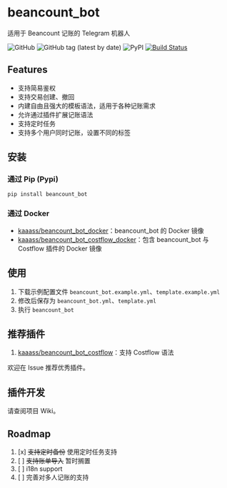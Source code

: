 # beancount_bot

适用于 Beancount 记账的 Telegram 机器人

![GitHub](https://img.shields.io/github/license/kaaass/beancount_bot)
![GitHub tag (latest by date)](https://img.shields.io/github/v/tag/kaaass/beancount_bot?color=green&label=version)
![PyPI](https://img.shields.io/pypi/v/beancount_bot)
[![Build Status](https://app.travis-ci.com/kaaass/beancount_bot.svg?branch=master)](https://app.travis-ci.com/kaaass/beancount_bot)

## Features

- 支持简易鉴权
- 支持交易创建、撤回
- 内建自由且强大的模板语法，适用于各种记账需求
- 允许通过插件扩展记账语法
- 支持定时任务
- 支持多个用户同时记账，设置不同的标签

## 安装

### 通过 Pip (Pypi)

```shell
pip install beancount_bot
```

### 通过 Docker

- [kaaass/beancount_bot_docker](https://github.com/kaaass/beancount_bot_docker)：beancount_bot 的 Docker 镜像
- [kaaass/beancount_bot_costflow_docker](https://github.com/kaaass/beancount_bot_costflow_docker)：包含 beancount_bot 与 Costflow 插件的 Docker 镜像

## 使用

1. 下载示例配置文件 `beancount_bot.example.yml`、`template.example.yml`
2. 修改后保存为 `beancount_bot.yml`、`template.yml`
3. 执行 `beancount_bot`

## 推荐插件

1. [kaaass/beancount_bot_costflow](https://github.com/kaaass/beancount_bot_costflow)：支持 Costflow 语法

欢迎在 Issue 推荐优秀插件。

## 插件开发

请查阅项目 Wiki。

## Roadmap

1. [x] ~~支持定时备份~~ 使用定时任务支持
2. [ ] ~~支持账单导入~~ 暂时搁置
3. [ ] i18n support
4. [ ] 完善对多人记账的支持
